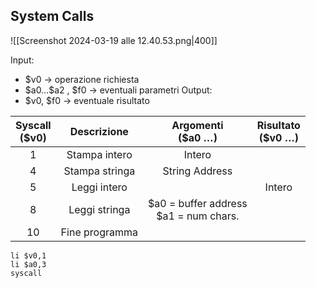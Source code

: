 ## System Calls
![[Screenshot 2024-03-19 alle 12.40.53.png|400]]

Input:
- $v0 → operazione richiesta
- \$a0…$a2 , $f0 → eventuali parametri
Output:
- $v0, $f0 → eventuale risultato

| Syscall<br>($v0) |  Descrizione   |            Argomenti<br>($a0 …)            | Risultato<br>($v0 …) |
| :--------------: | :------------: | :----------------------------------------: | :------------------: |
|        1         | Stampa intero  |                   Intero                   |                      |
|        4         | Stampa stringa |               String Address               |                      |
|        5         |  Leggi intero  |                                            |        Intero        |
|        8         | Leggi stringa  | \$a0 = buffer address<br>\$a1 = num chars. |                      |
|        10        | Fine programma |                                            |                      |

```arm-asm
li $v0,1
li $a0,3
syscall
```